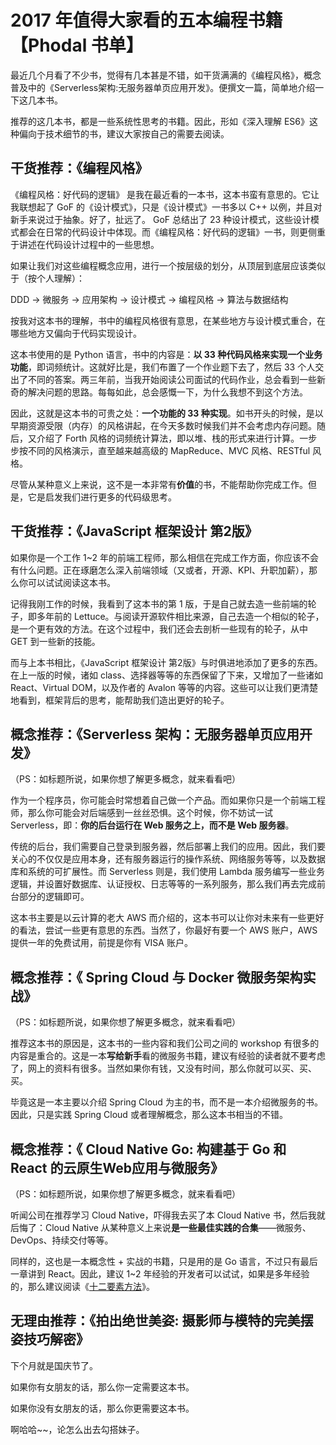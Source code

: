 2017 年值得大家看的五本编程书籍【Phodal 书单】
===

最近几个月看了不少书，觉得有几本甚是不错，如干货满满的《编程风格》，概念普及中的《Serverless架构:无服务器单页应用开发》。便撰文一篇，简单地介绍一下这几本书。

推荐的这几本书，都是一些系统性思考的书籍。因此，形如《深入理解 ES6》这种偏向于技术细节的书，建议大家按自己的需要去阅读。

干货推荐：《编程风格》
---

《编程风格：好代码的逻辑》 是我在最近看的一本书，这本书蛮有意思的。它让我联想起了 GoF 的《设计模式》，只是《设计模式》一书多以 C++ 以例，并且对新手来说过于抽象。好了，扯远了。 GoF 总结出了 23 种设计模式，这些设计模式都会在日常的代码设计中体现。而《编程风格：好代码的逻辑》一书，则更侧重于讲述在代码设计过程中的一些思想。

如果让我们对这些编程概念应用，进行一个按层级的划分，从顶层到底层应该类似于（按个人理解）：

DDD -> 微服务 -> 应用架构 -> 设计模式 -> 编程风格 -> 算法与数据结构

按我对这本书的理解，书中的编程风格很有意思，在某些地方与设计模式重合，在哪些地方又偏向于代码实现设计。

这本书使用的是 Python 语言，书中的内容是：**以 33 种代码风格来实现一个业务功能**，即词频统计。这就好比是，我们布置了一个作业题下去了，然后 33 个人交出了不同的答案。两三年前，当我开始阅读公司面试的代码作业，总会看到一些新奇的解决问题的思路。每每如此，总会感慨一下，为什么我想不到这个方法。

因此，这就是这本书的可贵之处：**一个功能的 33 种实现**。如书开头的时候，是以早期资源受限（内存）的风格讲起，在今天多数时候我们并不会考虑内存问题。随后，又介绍了 Forth 风格的词频统计算法，即以堆、栈的形式来进行计算。一步步按不同的风格演示，直至越来越高级的 MapReduce、MVC 风格、RESTful 风格。

尽管从某种意义上来说，这不是一本非常有**价值**的书，不能帮助你完成工作。但是，它是启发我们进行更多的代码级思考。

干货推荐：《JavaScript 框架设计 第2版》
---

如果你是一个工作 1~2 年的前端工程师，那么相信在完成工作方面，你应该不会有什么问题。正在琢磨怎么深入前端领域（又或者，开源、KPI、升职加薪），那么你可以试试阅读这本书。

记得我刚工作的时候，我看到了这本书的第 1 版，于是自己就去造一些前端的轮子，即多年前的 Lettuce。与阅读开源软件相比来源，自己去造一个相似的轮子，是一个更有效的方法。在这个过程中，我们还会去剖析一些现有的轮子，从中 GET 到一些新的技能。

而与上本书相比，《JavaScript 框架设计 第2版》与时俱进地添加了更多的东西。在上一版的时候，诸如 class、选择器等等的东西保留了下来，又增加了一些诸如 React、Virtual DOM，以及作者的 Avalon 等等的内容。这些可以让我们更清楚地看到，框架背后的思考，能帮助我们造出更好的轮子。

概念推荐：《Serverless 架构：无服务器单页应用开发》
---

（PS：如标题所说，如果你想了解更多概念，就来看看吧）

作为一个程序员，你可能会时常想着自己做一个产品。而如果你只是一个前端工程师，那么你可能会对后端感到一丝丝恐惧。这个时候，你不妨试一试 Serverless，即：**你的后台运行在 Web 服务之上，而不是 Web 服务器**。

传统的后台，我们需要自己登录到服务器，然后部署上我们的应用。因此，我们要关心的不仅仅是应用本身，还有服务器运行的操作系统、网络服务等等，以及数据库和系统的可扩展性。而 Serverless 则是，我们使用 Lambda 服务编写一些业务逻辑，并设置好数据库、认证授权、日志等等的一系列服务，那么我们再去完成前台部分的逻辑即可。

这本书主要是以云计算的老大 AWS 而介绍的，这本书可以让你对未来有一些更好的看法，尝试一些更有意思的东西。当然了，你最好有要一个 AWS 账户，AWS 提供一年的免费试用，前提是你有 VISA 账户。

概念推荐：《 Spring Cloud 与 Docker 微服务架构实战》
---

（PS：如标题所说，如果你想了解更多概念，就来看看吧）

推荐这本书的原因是，这本书的一些内容和我们公司之间的 workshop 有很多的内容是重合的。这是一本**写给新手**看的微服务书籍，建议有经验的读者就不要考虑了，网上的资料有很多。当然如果你有钱，又没有时间，那么你就可以买、买、买。

毕竟这是一本主要以介绍 Spring Cloud 为主的书，而不是一本介绍微服务的书。因此，只是实践 Spring Cloud 或者理解概念，那么这本书相当的不错。


概念推荐：《 Cloud Native Go: 构建基于 Go 和 React 的云原生Web应用与微服务》
---

（PS：如标题所说，如果你想了解更多概念，就来看看吧）

听闻公司在推荐学习 Cloud Native，吓得我去买了本 Cloud Native 书，然后我就后悔了：Cloud Native 从某种意义上来说**是一些最佳实践的合集**——微服务、DevOps、持续交付等等。

同样的，这也是一本概念性 + 实战的书籍，只是用的是 Go 语言，不过只有最后一章讲到 React。因此，建议 1~2 年经验的开发者可以试试，如果是多年经验的，那么建议阅读《[十二要素方法](https://12factor.net/zh_cn/)》。

无理由推荐：《拍出绝世美姿: 摄影师与模特的完美摆姿技巧解密》
---

下个月就是国庆节了。

如果你有女朋友的话，那么你一定需要这本书。

如果你没有女朋友的话，那么你更需要这本书。

啊哈哈~~，论怎么出去勾搭妹子。




